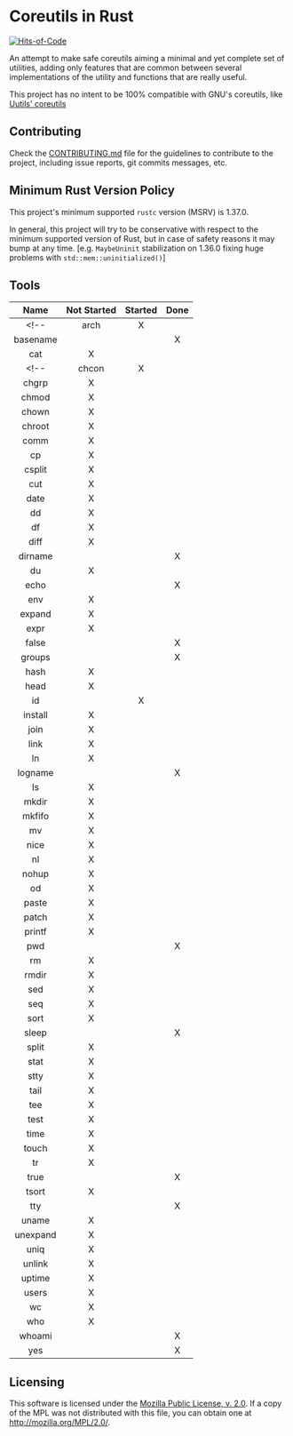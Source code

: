 # Coreutils in Rust

[![Hits-of-Code](https://hitsofcode.com/github/GrayJack/coreutils)](https://hitsofcode.com/view/github/GrayJack/coreutils)

An attempt to make safe coreutils aiming a minimal and yet complete set of utilities, adding only features that are common between several implementations of the utility and functions that are really useful.

This project has no intent to be 100% compatible with GNU's coreutils, like
[Uutils' coreutils](https://github.com/uutils/coreutils)

## Contributing
Check the [CONTRIBUTING.md](./CONTRIBUTING.md) file for the guidelines to contribute to the project, including issue reports, git commits messages, etc.

## Minimum Rust Version Policy
This project's minimum supported `rustc` version (MSRV) is 1.37.0.

In general, this project will try to be conservative with respect to the minimum supported version of Rust, but in case of safety reasons it may bump at any time. [e.g. `MaybeUninit` stabilization on 1.36.0 fixing huge problems with `std::mem::uninitialized()`]

## Tools
|   Name   | Not Started | Started | Done |
|:--------:|:-----------:|:-------:|:----:|
<!-- |   arch   |      X      |         |      | -->
| basename |             |         |   X  |
|    cat   |      X      |         |      |
<!-- |   chcon  |      X      |         |      | -->
|   chgrp  |      X      |         |      |
|   chmod  |      X      |         |      |
|   chown  |      X      |         |      |
|  chroot  |      X      |         |      |
|   comm   |      X      |         |      |
|    cp    |      X      |         |      |
|  csplit  |      X      |         |      |
|    cut   |      X      |         |      |
|   date   |      X      |         |      |
|    dd    |      X      |         |      |
|    df    |      X      |         |      |
|   diff   |      X      |         |      |
|  dirname |             |         |   X  |
|    du    |      X      |         |      |
|   echo   |             |         |   X  |
|    env   |      X      |         |      |
|  expand  |      X      |         |      |
|   expr   |      X      |         |      |
|   false  |             |         |   X  |
|  groups  |             |         |   X  |
|   hash   |      X      |         |      |
|   head   |      X      |         |      |
|    id    |             |    X    |      |
|  install |      X      |         |      |
|   join   |      X      |         |      |
|   link   |      X      |         |      |
|    ln    |      X      |         |      |
|  logname |             |         |   X  |
|    ls    |      X      |         |      |
|   mkdir  |      X      |         |      |
|  mkfifo  |      X      |         |      |
|    mv    |      X      |         |      |
|   nice   |      X      |         |      |
|    nl    |      X      |         |      |
|   nohup  |      X      |         |      |
|    od    |      X      |         |      |
|   paste  |      X      |         |      |
|   patch  |      X      |         |      |
|  printf  |      X      |         |      |
|    pwd   |             |         |   X  |
|    rm    |      X      |         |      |
|   rmdir  |      X      |         |      |
|    sed   |      X      |         |      |
|    seq   |      X      |         |      |
|   sort   |      X      |         |      |
|   sleep  |             |         |   X  |
|   split  |      X      |         |      |
|   stat   |      X      |         |      |
|   stty   |      X      |         |      |
|   tail   |      X      |         |      |
|    tee   |      X      |         |      |
|   test   |      X      |         |      |
|   time   |      X      |         |      |
|   touch  |      X      |         |      |
|    tr    |      X      |         |      |
|   true   |             |         |   X  |
|   tsort  |      X      |         |      |
|    tty   |             |         |   X  |
|   uname  |      X      |         |      |
| unexpand |      X      |         |      |
|   uniq   |      X      |         |      |
|  unlink  |      X      |         |      |
|  uptime  |      X      |         |      |
|   users  |      X      |         |      |
|    wc    |      X      |         |      |
|    who   |      X      |         |      |
|  whoami  |             |         |   X  |
|    yes   |             |         |   X  |


## Licensing
This software is licensed under the [Mozilla Public License, v. 2.0](./LICENSE). If a copy of the MPL was not distributed with this file, you can obtain one at http://mozilla.org/MPL/2.0/.
